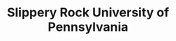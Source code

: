 ---
layout: repo
title: "Slippery Rock University of Pennsylvania"
id: 15255
permalink: repos/15255/
---